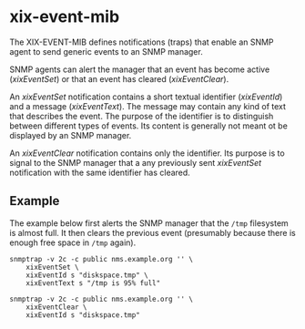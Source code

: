 xix-event-mib
=============

The XIX-EVENT-MIB defines notifications (traps) that enable an SNMP
agent to send generic events to an SNMP manager. 

SNMP agents can alert the manager that an event has become active
(*xixEventSet*) or that an event has cleared (*xixEventClear*).

An *xixEventSet* notification contains a short textual identifier 
(*xixEventId*) and a message (*xixEventText*). The message may contain 
any kind of text that describes the event.  The purpose of the 
identifier is to distinguish between different types of events. Its 
content is generally not meant ot be displayed by an SNMP manager.

An *xixEventClear* notification contains only the identifier. Its 
purpose is to signal to the SNMP manager that a any previously
sent *xixEventSet* notification with the same identifier has
cleared.


Example
--------

The example below first alerts the SNMP manager that the `/tmp`
filesystem is almost full. It then clears the previous event
(presumably because there is enough free space in `/tmp` again).

    snmptrap -v 2c -c public nms.example.org '' \
        xixEventSet \
        xixEventId s "diskspace.tmp" \
        xixEventText s "/tmp is 95% full"

    snmptrap -v 2c -c public nms.example.org '' \
        xixEventClear \
        xixEventId s "diskspace.tmp"
